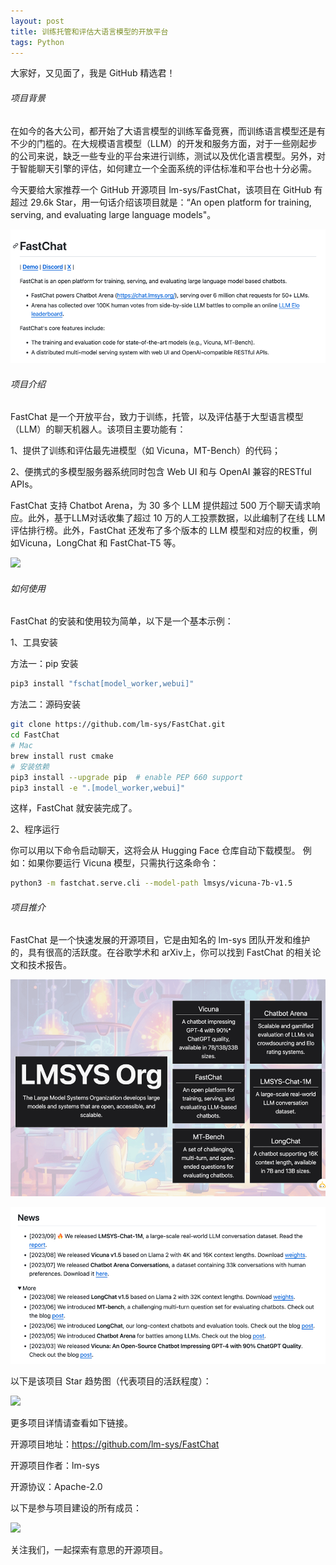 ```yaml
---
layout: post
title: 训练托管和评估大语言模型的开放平台
tags: Python
---
```


大家好，又见面了，我是 GitHub 精选君！

###### 项目背景

在如今的各大公司，都开始了大语言模型的训练军备竞赛，而训练语言模型还是有不少的门槛的。在大规模语言模型（LLM）的开发和服务方面，对于一些刚起步的公司来说，缺乏一些专业的平台来进行训练，测试以及优化语言模型。另外，对于智能聊天引擎的评估，如何建立一个全面系统的评估标准和平台也十分必需。

今天要给大家推荐一个 GitHub 开源项目 lm-sys/FastChat，该项目在 GitHub 有超过 29.6k Star，用一句话介绍该项目就是：“An open platform for training, serving, and evaluating large language models"。

![](https://raw.githubusercontent.com/ZhuPeng/pic/master/images/compress_image-20240106233705645.png)

###### 项目介绍

FastChat 是一个开放平台，致力于训练，托管，以及评估基于大型语言模型（LLM）的聊天机器人。该项目主要功能有：

1、提供了训练和评估最先进模型（如 Vicuna，MT-Bench）的代码；

2、便携式的多模型服务器系统同时包含 Web UI 和与 OpenAI 兼容的RESTful APIs。

FastChat 支持 Chatbot Arena，为 30 多个 LLM 提供超过 500 万个聊天请求响应。此外，基于LLM对话收集了超过 10 万的人工投票数据，以此编制了在线 LLM 评估排行榜。此外，FastChat 还发布了多个版本的 LLM 模型和对应的权重，例如Vicuna，LongChat 和 FastChat-T5 等。

![](https://raw.githubusercontent.com/lm-sys/FastChat/master/assets/screenshot_gui.png)

###### 如何使用

FastChat 的安装和使用较为简单，以下是一个基本示例：

1、工具安装

方法一：pip 安装
```bash
pip3 install "fschat[model_worker,webui]"
```

方法二：源码安装
```bash
git clone https://github.com/lm-sys/FastChat.git
cd FastChat
# Mac 
brew install rust cmake
# 安装依赖
pip3 install --upgrade pip  # enable PEP 660 support
pip3 install -e ".[model_worker,webui]"
```

这样，FastChat 就安装完成了。

2、程序运行

你可以用以下命令启动聊天，这将会从 Hugging Face 仓库自动下载模型。
例如：如果你要运行 Vicuna 模型，只需执行这条命令：

```bash
python3 -m fastchat.serve.cli --model-path lmsys/vicuna-7b-v1.5
```

###### 项目推介

FastChat 是一个快速发展的开源项目，它是由知名的 lm-sys 团队开发和维护的，具有很高的活跃度。在谷歌学术和 arXiv上，你可以找到 FastChat 的相关论文和技术报告。

![](https://raw.githubusercontent.com/ZhuPeng/pic/master/images/compress_image-20240106234426407.png)

![](https://raw.githubusercontent.com/ZhuPeng/pic/master/images/compress_image-20240106234346717.png)


以下是该项目 Star 趋势图（代表项目的活跃程度）：

![](https://api.star-history.com/svg?repos=lm-sys/FastChat&type=Timeline)

更多项目详情请查看如下链接。

开源项目地址：https://github.com/lm-sys/FastChat 

开源项目作者：lm-sys

开源协议：Apache-2.0

以下是参与项目建设的所有成员：

![](https://contrib.rocks/image?repo=lm-sys/FastChat)

关注我们，一起探索有意思的开源项目。

